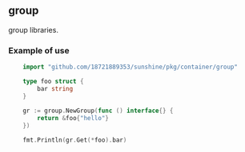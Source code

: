 ## group

group libraries.

### Example of use

```go
    import "github.com/18721889353/sunshine/pkg/container/group"

    type foo struct {
        bar string
    }
    
    gr := group.NewGroup(func () interface{} {
        return &foo{"hello"}
    })

	fmt.Println(gr.Get(*foo).bar)
```
